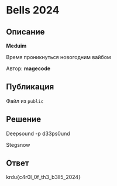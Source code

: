 # Bells 2024

## Описание

**Meduim**

Время проникнуться новогодним вайбом

Автор: **magecode**

## Публикация

Файл из `public`

## Решение

Deepsound -p d33ps0und

Stegsnow

## Ответ

krdu{c4r0l_0f_th3_b3ll5_2024}